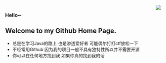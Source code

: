 <img align="right" src="https://github-readme-stats.vercel.app/api?username=imiko0u0&show_icons=true&icon_color=CE1D2D&text_color=718096&bg_color=ffffff&hide_title=true" />

### Hello~
## Welcome to my Github Home Page.

- 总是在学习Java的路上 也是渗透爱好者 可能偶尔打打ctf放松一下
- 不经常用Github 因为我的项目一般不具有独特性所以并不需要开源
- 你可以在任何地方找到我 如果你真的找到我的话
